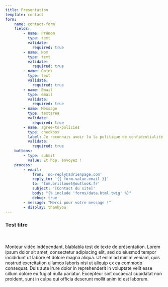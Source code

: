 ```yaml
---
title: Presentation
template: contact
form:
    name: contact-form
    fields:
        - name: Prénom
          type: text
          validate:
            required: true
        - name: Nom
          type: text
          validate:
            required: true
        - name: Objet
          type: text
          validate:
            required: true
        - name: Email
          type: email
          validate:
            required: true
        - name: Message
          type: textarea
          validate:
            required: true
        - name: agree-to-policies
          type: checkbox
          label: Je reconnais avoir lu la politique de confidentialité
          validate:
            required: true
    buttons:
        - type: submit
          value: Et hop, envoyez !
    process:
        - email:
            from: 'no-reply@adrienpage.com'
            reply_to: '{{ form.value.email }}'
            to: 'tom.brillouet@outlook.fr'
            subject: '[Contact du site]'
            body: "{% include 'forms/data.html.twig' %}"
            debug: true
        - message: "Merci pour votre message !"
        - display: thankyou
---
```


### Test titre
<br><br>
Monteur vidéo indépendant, blablabla test de texte de présentation. Lorem ipsum dolor sit amet, consectetur adipiscing elit, sed do eiusmod tempor incididunt ut labore et dolore magna aliqua. Ut enim ad minim veniam, quis nostrud exercitation ullamco laboris nisi ut aliquip ex ea commodo consequat. Duis aute irure dolor in reprehenderit in voluptate velit esse cillum dolore eu fugiat nulla pariatur. Excepteur sint occaecat cupidatat non proident, sunt in culpa qui officia deserunt mollit anim id est laborum.
